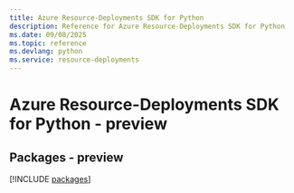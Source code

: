 ```yaml
---
title: Azure Resource-Deployments SDK for Python
description: Reference for Azure Resource-Deployments SDK for Python
ms.date: 09/08/2025
ms.topic: reference
ms.devlang: python
ms.service: resource-deployments
---
```

# Azure Resource-Deployments SDK for Python - preview
## Packages - preview
[!INCLUDE [packages](resource-deployments-index.md)]